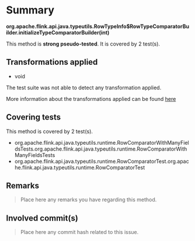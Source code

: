 # Summary
**org.apache.flink.api.java.typeutils.RowTypeInfo$RowTypeComparatorBuilder.initializeTypeComparatorBuilder(int)**

This method is **strong pseudo-tested**.
It is covered by 2 test(s). 


## Transformations applied

- void


The test suite was not able to detect any transformation applied.

More information about the transformations applied can be found [here](https://github.com/STAMP-project/pitest-descartes)

## Covering tests
This method is covered by 2 test(s).
* org.apache.flink.api.java.typeutils.runtime.RowComparatorWithManyFieldsTests.org.apache.flink.api.java.typeutils.runtime.RowComparatorWithManyFieldsTests
* org.apache.flink.api.java.typeutils.runtime.RowComparatorTest.org.apache.flink.api.java.typeutils.runtime.RowComparatorTest


## Remarks
> Place here any remarks you have regarding this method.

## Involved commit(s)

> Place here any commit hash related to this issue.
